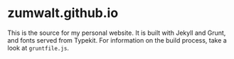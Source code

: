 # zumwalt.github.io
This is the source for my personal website. It is built with Jekyll and Grunt, and fonts served from Typekit. For information on the build process, take a look at `gruntfile.js`.

